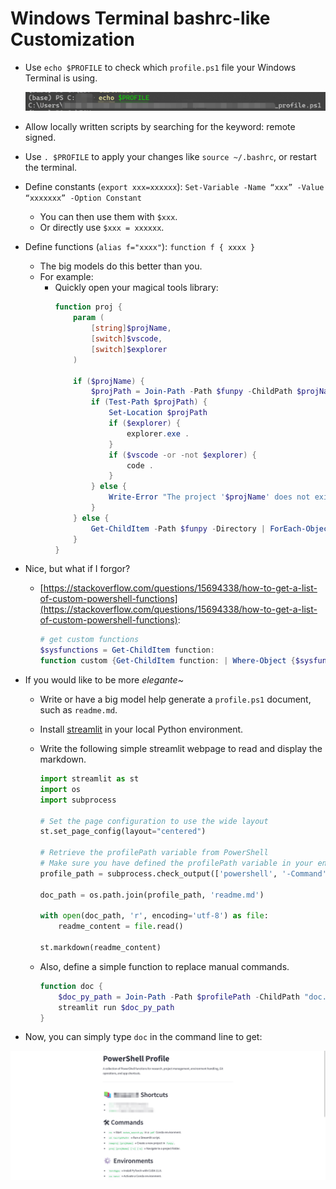 # Windows Terminal bashrc-like Customization

- Use `echo $PROFILE` to check which `profile.ps1` file your Windows Terminal is using.

    ![image.png](assets/img/echo_profile.png)

- Allow locally written scripts by searching for the keyword: remote signed.
- Use `. $PROFILE` to apply your changes like `source ~/.bashrc`, or restart the terminal.
- Define constants (`export xxx=xxxxxx`): `Set-Variable -Name “xxx” -Value “xxxxxxx” -Option Constant`
    - You can then use them with `$xxx`.
    - Or directly use `$xxx = xxxxxx`.
- Define functions (`alias f="xxxx"`): `function f { xxxx }`
    - The big models do this better than you.
    - For example:
        - Quickly open your magical tools library:
            ```powershell
            function proj {
                param (
                    [string]$projName,
                    [switch]$vscode,
                    [switch]$explorer
                )

                if ($projName) {
                    $projPath = Join-Path -Path $funpy -ChildPath $projName
                    if (Test-Path $projPath) {
                        Set-Location $projPath
                        if ($explorer) {
                            explorer.exe .
                        }
                        if ($vscode -or -not $explorer) {
                            code .
                        }
                    } else {
                        Write-Error "The project '$projName' does not exist."
                    }
                } else {
                    Get-ChildItem -Path $funpy -Directory | ForEach-Object { $_.Name }
                }
            }
            ```

- Nice, but what if I forgor? 
    - [https://stackoverflow.com/questions/15694338/how-to-get-a-list-of-custom-powershell-functions](https://stackoverflow.com/questions/15694338/how-to-get-a-list-of-custom-powershell-functions):

        ```powershell
        # get custom functions
        $sysfunctions = Get-ChildItem function:
        function custom {Get-ChildItem function: | Where-Object {$sysfunctions -notcontains $_} }
        ```

- If you would like to be more *elegante~*
    - Write or have a big model help generate a `profile.ps1` document, such as `readme.md`.
    - Install [streamlit](https://streamlit.io/) in your local Python environment.
    - Write the following simple streamlit webpage to read and display the markdown.

        ```python
        import streamlit as st
        import os
        import subprocess

        # Set the page configuration to use the wide layout
        st.set_page_config(layout="centered")

        # Retrieve the profilePath variable from PowerShell
        # Make sure you have defined the profilePath variable in your environment or profile.ps1, which is the folder where your $PROFILE resides.
        profile_path = subprocess.check_output(['powershell', '-Command', '(Get-Variable -Name profilePath).Value'], text=True).strip()

        doc_path = os.path.join(profile_path, 'readme.md')

        with open(doc_path, 'r', encoding='utf-8') as file:
            readme_content = file.read()

        st.markdown(readme_content)
        ```

    - Also, define a simple function to replace manual commands.

        ```powershell
        function doc {
            $doc_py_path = Join-Path -Path $profilePath -ChildPath "doc.py"
            streamlit run $doc_py_path
        }
        ```

- Now, you can simply type `doc` in the command line to get:

![image.png](assets/img/st_doc_show.png)
